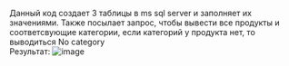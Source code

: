 Данный код создает 3 таблицы в ms sql server и заполняет их значениями. Также посылает запрос, чтобы вывести все продукты и соответсвующие категории, если категорий у продукта нет, то выводиться No category
<br>Результат:
![image](https://github.com/Opilochka/MyRepository/assets/105925166/eb124b2e-7719-4edc-82f4-7e66827704e4)

